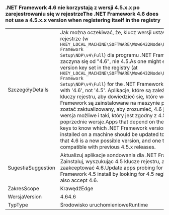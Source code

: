 ### <a name="the-net-framework-46-does-not-use-a-45xx-version-when-registering-itself-in-the-registry"></a><span data-ttu-id="45c66-101">.NET Framework 4.6 nie korzystają z wersji 4.5.x.x po zarejestrowaniu się w rejestrze</span><span class="sxs-lookup"><span data-stu-id="45c66-101">The .NET Framework 4.6 does not use a 4.5.x.x version when registering itself in the registry</span></span>

|   |   |
|---|---|
|<span data-ttu-id="45c66-102">Szczegóły</span><span class="sxs-lookup"><span data-stu-id="45c66-102">Details</span></span>|<span data-ttu-id="45c66-103">Jak można oczekiwać, że, klucz wersji ustawiony w rejestrze (w <code>HKEY_LOCAL_MACHINE\SOFTWARE\Wow6432Node\Microsoft\NET Framework Setup\NDP\v4\Full</code>) dla programu .NET Framework 4.6 zaczyna się od "4.6", nie 4.5.</span><span class="sxs-lookup"><span data-stu-id="45c66-103">As one might expect, the version key set in the registry (at <code>HKEY_LOCAL_MACHINE\SOFTWARE\Wow6432Node\Microsoft\NET Framework Setup\NDP\v4\Full</code>) for the .NET Framework 4.6 begins with '4.6', not '4.5'.</span></span> <span data-ttu-id="45c66-104">Aplikacje, które są zależne od tych kluczy rejestru, aby dowiedzieć się, które wersje .NET Framework są zainstalowane na maszynie powinien zostać zaktualizowany, aby zrozumieć, 4.6 jest nowa wersja możliwe i taki, który jest zgodny z 4.5.x poprzednie wersje.</span><span class="sxs-lookup"><span data-stu-id="45c66-104">Apps that depend on these registry keys to know which .NET Framework versions are installed on a machine should be updated to understand that 4.6 is a new possible version, and one that is compatible with previous 4.5.x releases.</span></span>|
|<span data-ttu-id="45c66-105">Sugestia</span><span class="sxs-lookup"><span data-stu-id="45c66-105">Suggestion</span></span>|<span data-ttu-id="45c66-106">Aktualizuj aplikacje sondowania dla .NET Framework 4.5 Zainstaluj, wyszukując 4.5 klucze rejestru, aby także zaakceptować 4.6.</span><span class="sxs-lookup"><span data-stu-id="45c66-106">Update apps probing for a .NET Framework 4.5 install by looking for 4.5 registry keys to also accept 4.6.</span></span>|
|<span data-ttu-id="45c66-107">Zakres</span><span class="sxs-lookup"><span data-stu-id="45c66-107">Scope</span></span>|<span data-ttu-id="45c66-108">Krawędź</span><span class="sxs-lookup"><span data-stu-id="45c66-108">Edge</span></span>|
|<span data-ttu-id="45c66-109">Wersja</span><span class="sxs-lookup"><span data-stu-id="45c66-109">Version</span></span>|<span data-ttu-id="45c66-110">4.6</span><span class="sxs-lookup"><span data-stu-id="45c66-110">4.6</span></span>|
|<span data-ttu-id="45c66-111">Typ</span><span class="sxs-lookup"><span data-stu-id="45c66-111">Type</span></span>|<span data-ttu-id="45c66-112">Środowisko uruchomieniowe</span><span class="sxs-lookup"><span data-stu-id="45c66-112">Runtime</span></span>|

